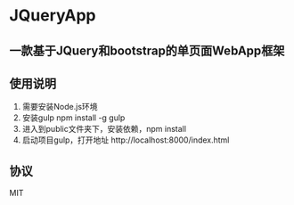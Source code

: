 # JQueryApp

## 一款基于JQuery和bootstrap的单页面WebApp框架

## 使用说明

1. 需要安装Node.js环境
2. 安装gulp     npm install -g gulp
3. 进入到public文件夹下，安装依赖，npm install
4. 启动项目gulp，打开地址 http://localhost:8000/index.html

## 协议
MIT


